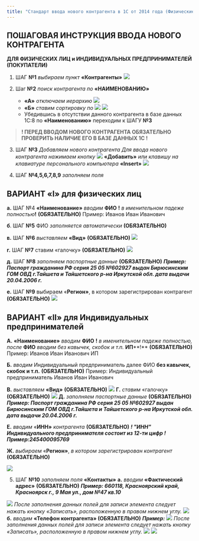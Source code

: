 ```yaml
---
title: "Стандарт ввода нового контрагента в 1С от 2014 года (Физические лица)"
---
```


## ПОШАГОВАЯ ИНСТРУКЦИЯ ВВОДА НОВОГО КОНТРАГЕНТА

**ДЛЯ ФИЗИЧЕСКИХ ЛИЦ и ИНДИВИДУАЛЬНЫХ ПРЕДПРИНИМАТЕЛЕЙ (ПОКУПАТЕЛИ)**

1.  ШАГ **№1** _выбираем пункт_ **«Контрагенты»**
![](lu3548bkfk_tmp_db8c4b5ecff03a15.png)

2.  Шаг **№2** _поиск контрагента по_ **«НАИМЕНОВАНИЮ»**
	-   **«А»** _отключаем иерархию_ ![](BrjyrfBthfh[bz.png)
	- **«Б»** _ставим сортировку по_ ![](lu3548bkfk_tmp_47af3388925cc8a6.png)
  ![](lu3548bkfk_tmp_5a240b838ba395f2.png)
	- Убедившись в отсутствии данного контрагента в базе данных 1С:8 по **«Наименованию»** переходим к ШАГУ **№3**

> **! ПЕРЕД ВВОДОМ НОВОГО КОНТРАГЕНТА ОБЯЗАТЕЛЬНО ПРОВЕРИТЬ НАЛИЧИЕ ЕГО В БАЗЕ ДАННЫХ 1С !** 

3.  ШАГ **№3** _Добавляем нового контрагента_
		_Для ввода нового контрагента_ _нажимаем кнопку_ ![](ИконкаДобавитьБелыйПлюсВЗеленомКруге.png) **«Добавить»** _или клавишу на клавиатуре персонального компьютера_ **«Insert»**
![](lu3548bkfk_tmp_1e726fdecb973a8.png)

4.  ШАГ **№4,5,6,7,8,9** _заполняем поля_

## ВАРИАНТ «I» для физических лиц

**а.** ШАГ №4 **«Наименование»** _вводим_ **ФИО** **!** _в именительном падеже_ _полностью_**!** **(ОБЯЗАТЕЛЬНО)** Пример: Иванов Иван Иванович

**б**. ШАГ **№5** ФИО _заполняется автоматически_ **(ОБЯЗАТЕЛЬНО)**

**в.** ШАГ **№6** _выставляем_ **«Вид»** **(ОБЯЗАТЕЛЬНО)** ![](lu3548bkfk_tmp_c95ca5197165fdaa.png)

**г.** ШАГ **№7** ставим «галочку» **(ОБЯЗАТЕЛЬНО)** ![](lu3548bkfk_tmp_e6fa7960b87cd927.png)

**д.** ШАГ **№8** _заполняем паспортные данные_ **(ОБЯЗАТЕЛЬНО)** 
		_**Пример: Паспорт гражданина РФ серия 25 05 №602927 выдан Бирюсинским ГОМ ОВД г.Тайшета и Тайшетского р-на Иркутской обл. дата выдачи 20.04.2006 г.**_

**е.** ШАГ **№9** выбираем «**Регион»**, в котором зарегистрирован контрагент **(ОБЯЗАТЕЛЬНО)**
![](lu3548bkfk_tmp_6e44eee1040d0984.png)

## **ВАРИАНТ** «II» для Индивидуальных предпринимателей

**А.** **«Наименование»** _вводим_ **ФИО** **!** _в именительном падеже полностью,_ _после_ **ФИО** _вводим без кавычек, скобок и т.п._ **ИП****!** **(ОБЯЗАТЕЛЬНО)** Пример: Иванов Иван Иванович ИП

**Б.** _вводим_ Индивидуальный предприниматель далее ФИО **без кавычек, скобок и т.п.** **(ОБЯЗАТЕЛЬНО)** Пример: Индивидуальный предприниматель Иванов Иван Иванович

**В.** _выставляем_ **«Вид»** **(ОБЯЗАТЕЛЬНО)** ![](lu3548bkfk_tmp_c95ca5197165fdaa.png)
**Г.** _ставим_ «галочку» **(ОБЯЗАТЕЛЬНО)** ![](lu3548bkfk_tmp_4648942b25bf1eb4.png) 
**Д.** _заполняем паспортные данные_ **(ОБЯЗАТЕЛЬНО)** 
		_**Пример: Паспорт гражданина РФ серия 25 05 №602927 выдан Бирюсинским ГОМ ОВД г.Тайшета и Тайшетского р-на Иркутской обл. дата выдачи 20.04.2006 г.**_

**Е.** _вводим_ «**ИНН»** _контрагента_ **(ОБЯЗАТЕЛЬНО)**
		_**! "ИНН" Индивидуального предпринимателя состоит из 12-ти цифр ! Пример:245400095769**_

**Ж.** _выбираем_ «**Регион»**, _в котором зарегистрирован контрагент_ **(ОБЯЗАТЕЛЬНО)**

![](lu3548bkfk_tmp_3f4b0908683876c7.png)

5.  ШАГ **№10** _заполняем поля_ **«Контакты»**
	**а.** _вводим_ **«Фактический адрес»** **(ОБЯЗАТЕЛЬНО)** _**Пример: 660118, Красноярский край, Красноярск г., 9 Мая ул., дом №47 кв.10**_

![](lu3548bkfk_tmp_a5fc26b407200e0b.png)
	_После заполнения данных полей для записи элемента следует нажать кнопку «Записать», расположенную в правом нижнем углу._
![](lu3548bkfk_tmp_b18734d7f97af3c5.png)
	**б.** _вводим_ **«Телефон контрагента» (ОБЯЗАТЕЛЬНО)** _**Пример:**_
![](lu3548bkfk_tmp_33ab9917c7c1247c.png)
	_После заполнения данных полей для записи элемента следует нажать кнопку «Записать», расположенную в правом нижнем углу._
![](lu3548bkfk_tmp_55f9f195ab0a27e9.png)
![](lu3548bkfk_tmp_a36473435a71f92e.png)
